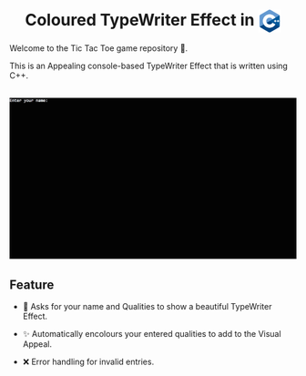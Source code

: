 <h1 align="center" >Coloured TypeWriter Effect in <img align="center" src="https://raw.githubusercontent.com/devicons/devicon/master/icons/cplusplus/cplusplus-original.svg" alt="cplusplus" width="40" height="40"/></h1>
<p>Welcome to the Tic Tac Toe game repository 👋.</p>
<p>This is an Appealing console-based TypeWriter Effect that is written using C++.</p>

<br>
<img src="project files/colored typewriter.gif" alt="preview" width="700">

<h2>Feature</h2>
<ul>
    <li><p>🤩 Asks for your name and Qualities to show a beautiful TypeWriter Effect.</p></li>
    <li><p>✨ Automatically encolours your entered qualities to add to the Visual Appeal.</p></li>
    <li><p>❌ Error handling for invalid entries.</p></li>
</ul>

